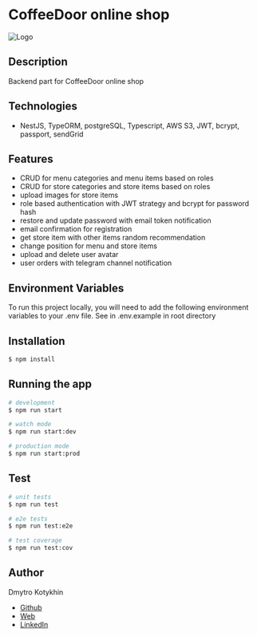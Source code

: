 # CoffeeDoor online shop

![Logo](https://coffeedoor-next14-sql.vercel.app/logo_700x191.webp)

## Description

Backend part for CoffeeDoor online shop

## Technologies

-   NestJS, TypeORM, postgreSQL, Typescript, AWS S3, JWT, bcrypt, passport, sendGrid

## Features

-   CRUD for menu categories and menu items based on roles
-   CRUD for store categories and store items based on roles
-   upload images for store items
-   role based authentication with JWT strategy and bcrypt for password hash
-   restore and update password with email token notification
-   email confirmation for registration
-   get store item with other items random recommendation
-   change position for menu and store items
-   upload and delete user avatar
-   user orders with telegram channel notification

## Environment Variables

To run this project locally, you will need to add the following environment variables to your .env file. See in .env.example in root directory

## Installation

```bash
$ npm install
```

## Running the app

```bash
# development
$ npm run start

# watch mode
$ npm run start:dev

# production mode
$ npm run start:prod
```

## Test

```bash
# unit tests
$ npm run test

# e2e tests
$ npm run test:e2e

# test coverage
$ npm run test:cov
```

## Author

Dmytro Kotykhin
-   [Github](https://github.com/DKotykhin)
-   [Web](https://dmytro-kotykhin.space)
-   [LinkedIn](https://www.linkedin.com/in/dmytro-kotykhin-4683151b)
